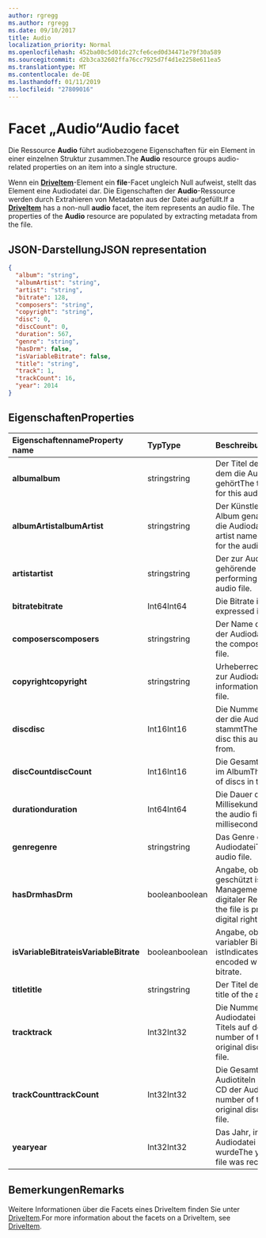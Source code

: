 ```yaml
---
author: rgregg
ms.author: rgregg
ms.date: 09/10/2017
title: Audio
localization_priority: Normal
ms.openlocfilehash: 452ba08c5d01dc27cfe6ced0d34471e79f30a589
ms.sourcegitcommit: d2b3ca32602ffa76cc7925d7f4d1e2258e611ea5
ms.translationtype: MT
ms.contentlocale: de-DE
ms.lasthandoff: 01/11/2019
ms.locfileid: "27809016"
---
```

# <a name="audio-facet"></a><span data-ttu-id="98388-102">Facet „Audio“</span><span class="sxs-lookup"><span data-stu-id="98388-102">Audio facet</span></span>

<span data-ttu-id="98388-103">Die Ressource **Audio** führt audiobezogene Eigenschaften für ein Element in einer einzelnen Struktur zusammen.</span><span class="sxs-lookup"><span data-stu-id="98388-103">The **Audio** resource groups audio-related properties on an item into a single structure.</span></span>

<span data-ttu-id="98388-p101">Wenn ein [**DriveItem**](driveitem.md)-Element ein **file**-Facet ungleich Null aufweist, stellt das Element eine Audiodatei dar. Die Eigenschaften der **Audio**-Ressource werden durch Extrahieren von Metadaten aus der Datei aufgefüllt.</span><span class="sxs-lookup"><span data-stu-id="98388-p101">If a [**DriveItem**](driveitem.md) has a non-null **audio** facet, the item represents an audio file. The properties of the **Audio** resource are populated by extracting metadata from the file.</span></span> 

## <a name="json-representation"></a><span data-ttu-id="98388-106">JSON-Darstellung</span><span class="sxs-lookup"><span data-stu-id="98388-106">JSON representation</span></span>

<!-- { "blockType": "resource", "@odata.type": "microsoft.graph.audio" } -->
```json
{
  "album": "string",
  "albumArtist": "string",
  "artist": "string",
  "bitrate": 128,
  "composers": "string",
  "copyright": "string",
  "disc": 0,
  "discCount": 0,
  "duration": 567,
  "genre": "string",
  "hasDrm": false,
  "isVariableBitrate": false,
  "title": "string",
  "track": 1,
  "trackCount": 16,
  "year": 2014
}
```

## <a name="properties"></a><span data-ttu-id="98388-107">Eigenschaften</span><span class="sxs-lookup"><span data-stu-id="98388-107">Properties</span></span>

| <span data-ttu-id="98388-108">Eigenschaftenname</span><span class="sxs-lookup"><span data-stu-id="98388-108">Property name</span></span>         | <span data-ttu-id="98388-109">Typ</span><span class="sxs-lookup"><span data-stu-id="98388-109">Type</span></span>    | <span data-ttu-id="98388-110">Beschreibung</span><span class="sxs-lookup"><span data-stu-id="98388-110">Description</span></span>                                                          |
|:----------------------|:--------|:---------------------------------------------------------------------|
| <span data-ttu-id="98388-111">**album**</span><span class="sxs-lookup"><span data-stu-id="98388-111">**album**</span></span>             | <span data-ttu-id="98388-112">string</span><span class="sxs-lookup"><span data-stu-id="98388-112">string</span></span>  | <span data-ttu-id="98388-113">Der Titel des Albums, zu dem die Audiodatei gehört</span><span class="sxs-lookup"><span data-stu-id="98388-113">The title of the album for this audio file.</span></span>                          |
| <span data-ttu-id="98388-114">**albumArtist**</span><span class="sxs-lookup"><span data-stu-id="98388-114">**albumArtist**</span></span>       | <span data-ttu-id="98388-115">string</span><span class="sxs-lookup"><span data-stu-id="98388-115">string</span></span>  | <span data-ttu-id="98388-116">Der Künstler, der für das Album genannt ist, zu dem die Audiodatei gehört</span><span class="sxs-lookup"><span data-stu-id="98388-116">The artist named on the album for the audio file.</span></span>                    |
| <span data-ttu-id="98388-117">**artist**</span><span class="sxs-lookup"><span data-stu-id="98388-117">**artist**</span></span>            | <span data-ttu-id="98388-118">string</span><span class="sxs-lookup"><span data-stu-id="98388-118">string</span></span>  | <span data-ttu-id="98388-119">Der zur Audiodatei gehörende Künstler</span><span class="sxs-lookup"><span data-stu-id="98388-119">The performing artist for the audio file.</span></span>                            |
| <span data-ttu-id="98388-120">**bitrate**</span><span class="sxs-lookup"><span data-stu-id="98388-120">**bitrate**</span></span>           | <span data-ttu-id="98388-121">Int64</span><span class="sxs-lookup"><span data-stu-id="98388-121">Int64</span></span>   | <span data-ttu-id="98388-122">Die Bitrate in KBit/s</span><span class="sxs-lookup"><span data-stu-id="98388-122">Bitrate expressed in kbps.</span></span>                                           |
| <span data-ttu-id="98388-123">**composers**</span><span class="sxs-lookup"><span data-stu-id="98388-123">**composers**</span></span>         | <span data-ttu-id="98388-124">string</span><span class="sxs-lookup"><span data-stu-id="98388-124">string</span></span>  | <span data-ttu-id="98388-125">Der Name des Komponisten der Audiodatei</span><span class="sxs-lookup"><span data-stu-id="98388-125">The name of the composer of the audio file.</span></span>                          |
| <span data-ttu-id="98388-126">**copyright**</span><span class="sxs-lookup"><span data-stu-id="98388-126">**copyright**</span></span>         | <span data-ttu-id="98388-127">string</span><span class="sxs-lookup"><span data-stu-id="98388-127">string</span></span>  | <span data-ttu-id="98388-128">Urheberrechtsinformationen zur Audiodatei</span><span class="sxs-lookup"><span data-stu-id="98388-128">Copyright information for the audio file.</span></span>                            |
| <span data-ttu-id="98388-129">**disc**</span><span class="sxs-lookup"><span data-stu-id="98388-129">**disc**</span></span>              | <span data-ttu-id="98388-130">Int16</span><span class="sxs-lookup"><span data-stu-id="98388-130">Int16</span></span>   | <span data-ttu-id="98388-131">Die Nummer der CD, von der die Audiodatei stammt</span><span class="sxs-lookup"><span data-stu-id="98388-131">The number of the disc this audio file came from.</span></span>                    |
| <span data-ttu-id="98388-132">**discCount**</span><span class="sxs-lookup"><span data-stu-id="98388-132">**discCount**</span></span>         | <span data-ttu-id="98388-133">Int16</span><span class="sxs-lookup"><span data-stu-id="98388-133">Int16</span></span>   | <span data-ttu-id="98388-134">Die Gesamtanzahl von CDs im Album</span><span class="sxs-lookup"><span data-stu-id="98388-134">The total number of discs in this album.</span></span>                             |
| <span data-ttu-id="98388-135">**duration**</span><span class="sxs-lookup"><span data-stu-id="98388-135">**duration**</span></span>          | <span data-ttu-id="98388-136">Int64</span><span class="sxs-lookup"><span data-stu-id="98388-136">Int64</span></span>   | <span data-ttu-id="98388-137">Die Dauer der Audiodatei in Millisekunden</span><span class="sxs-lookup"><span data-stu-id="98388-137">Duration of the audio file, expressed in milliseconds</span></span>                |
| <span data-ttu-id="98388-138">**genre**</span><span class="sxs-lookup"><span data-stu-id="98388-138">**genre**</span></span>             | <span data-ttu-id="98388-139">string</span><span class="sxs-lookup"><span data-stu-id="98388-139">string</span></span>  | <span data-ttu-id="98388-140">Das Genre der Audiodatei</span><span class="sxs-lookup"><span data-stu-id="98388-140">The genre of this audio file.</span></span>                                        |
| <span data-ttu-id="98388-141">**hasDrm**</span><span class="sxs-lookup"><span data-stu-id="98388-141">**hasDrm**</span></span>            | <span data-ttu-id="98388-142">boolean</span><span class="sxs-lookup"><span data-stu-id="98388-142">boolean</span></span> | <span data-ttu-id="98388-143">Angabe, ob die Datei DRM-geschützt ist (Digital Rights Management, Verwaltung digitaler Rechte)</span><span class="sxs-lookup"><span data-stu-id="98388-143">Indicates if the file is protected with digital rights management.</span></span>   |
| <span data-ttu-id="98388-144">**isVariableBitrate**</span><span class="sxs-lookup"><span data-stu-id="98388-144">**isVariableBitrate**</span></span> | <span data-ttu-id="98388-145">boolean</span><span class="sxs-lookup"><span data-stu-id="98388-145">boolean</span></span> | <span data-ttu-id="98388-146">Angabe, ob die Datei mit variabler Bitrate codiert ist</span><span class="sxs-lookup"><span data-stu-id="98388-146">Indicates if the file is encoded with a variable bitrate.</span></span>            |
| <span data-ttu-id="98388-147">**title**</span><span class="sxs-lookup"><span data-stu-id="98388-147">**title**</span></span>             | <span data-ttu-id="98388-148">string</span><span class="sxs-lookup"><span data-stu-id="98388-148">string</span></span>  | <span data-ttu-id="98388-149">Der Titel der Audiodatei</span><span class="sxs-lookup"><span data-stu-id="98388-149">The title of the audio file.</span></span>                                         |
| <span data-ttu-id="98388-150">**track**</span><span class="sxs-lookup"><span data-stu-id="98388-150">**track**</span></span>             | <span data-ttu-id="98388-151">Int32</span><span class="sxs-lookup"><span data-stu-id="98388-151">Int32</span></span>   | <span data-ttu-id="98388-152">Die Nummer des der Audiodatei entsprechenden Titels auf der Quell-CD</span><span class="sxs-lookup"><span data-stu-id="98388-152">The number of the track on the original disc for this audio file.</span></span>    |
| <span data-ttu-id="98388-153">**trackCount**</span><span class="sxs-lookup"><span data-stu-id="98388-153">**trackCount**</span></span>        | <span data-ttu-id="98388-154">Int32</span><span class="sxs-lookup"><span data-stu-id="98388-154">Int32</span></span>   | <span data-ttu-id="98388-155">Die Gesamtanzahl von Audiotiteln auf der Quell-CD der Audiodatei</span><span class="sxs-lookup"><span data-stu-id="98388-155">The total number of tracks on the original disc for this audio file.</span></span> |
| <span data-ttu-id="98388-156">**year**</span><span class="sxs-lookup"><span data-stu-id="98388-156">**year**</span></span>              | <span data-ttu-id="98388-157">Int32</span><span class="sxs-lookup"><span data-stu-id="98388-157">Int32</span></span>   | <span data-ttu-id="98388-158">Das Jahr, in dem die Audiodatei aufgenommen wurde</span><span class="sxs-lookup"><span data-stu-id="98388-158">The year the audio file was recorded.</span></span>                                |

[item-resource]: ../resources/driveitem.md

## <a name="remarks"></a><span data-ttu-id="98388-159">Bemerkungen</span><span class="sxs-lookup"><span data-stu-id="98388-159">Remarks</span></span>

<span data-ttu-id="98388-160">Weitere Informationen über die Facets eines DriveItem finden Sie unter [DriveItem](driveitem.md).</span><span class="sxs-lookup"><span data-stu-id="98388-160">For more information about the facets on a DriveItem, see [DriveItem](driveitem.md).</span></span>

<!-- {
  "type": "#page.annotation",
  "description": "The audio facet provides information about music or audio metadata.",
  "keywords": "music,audio,metadata,onedrive",
  "section": "documentation",
  "tocPath": "Facets/Audio"
} -->
